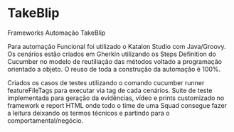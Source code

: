 # TakeBlip
Frameworks Automação TakeBlip

Para automação Funcional foi utilizado o Katalon Studio com Java/Groovy.
Os cenários estão criados em Gherkin utilizando os Steps Definition do Cucumber no modelo de reutiliação das métodos voltado a programação orientado a objeto.
O reuso de toda a construção da automação é 100%.

Criados os casos de testes utilizando o comando cucumber runner featureFileTags para executar via tag de cada cenários.
Suite de teste implementada para geração da evidências, vídeo e prints customizado no framework e report HTML onde todo o time de uma Squad consegue fazer a leitura deixando os termos técnicos e partindo para o comportamental/negócio.
